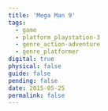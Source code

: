 ```yaml
---
title: 'Mega Man 9'
tags:
  - game
  - platform_playstation-3
  - genre_action-adventure
  - genre_platformer
digital: true
physical: false
guide: false
pending: false
date: 2015-05-25
permalink: false
---
```

